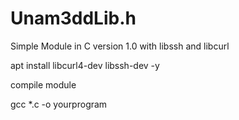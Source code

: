 # Unam3ddLib.h
Simple Module in C version 1.0 with libssh and libcurl

apt install libcurl4-dev libssh-dev -y


compile module 

gcc *.c -o yourprogram
